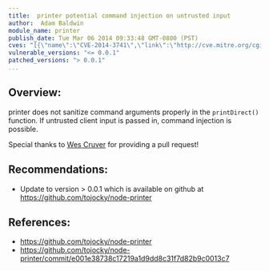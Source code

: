 ```yaml
---
title:  printer potential command injection on untrusted input
author:  Adam Baldwin
module_name: printer
publish_date: Tue Mar 06 2014 09:33:48 GMT-0800 (PST)
cves: "[{\"name\":\"CVE-2014-3741\",\"link\":\"http://cve.mitre.org/cgi-bin/cvename.cgi?name=CVE-2014-3741\"}]"
vulnerable_versions: "<= 0.0.1"
patched_versions: "> 0.0.1"
...
```


## Overview:
printer does not sanitize command arguments properly in the ```printDirect()``` function. If untrusted client input is passed in, command injection is possible.

Special thanks to [Wes Cruver](https://github.com/chieffancypants) for providing a pull request!

## Recommendations:
- Update to version > 0.0.1 which is available on github at https://github.com/tojocky/node-printer

## References:
- https://github.com/tojocky/node-printer
- https://github.com/tojocky/node-printer/commit/e001e38738c17219a1d9dd8c31f7d82b9c0013c7
